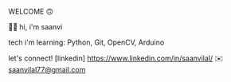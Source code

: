 WELCOME 🙃

👋🏽 hi, i'm saanvi

tech i'm learning:
Python, Git, OpenCV, Arduino

let's connect!
[linkedin] https://www.linkedin.com/in/saanvilal/
✉️ saanvilal77@gmail.com

<!---
saanvilal/saanvilal is a ✨ special ✨ repository because its `README.md` (this file) appears on your GitHub profile.
You can click the Preview link to take a look at your changes.
--->
